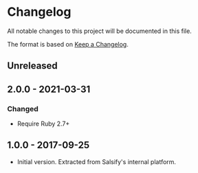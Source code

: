 # Changelog

All notable changes to this project will be documented in this file.

The format is based on [Keep a Changelog](http://keepachangelog.com/en/1.0.0/).

## Unreleased

## 2.0.0 - 2021-03-31
### Changed
- Require Ruby 2.7+

## 1.0.0 - 2017-09-25
- Initial version. Extracted from Salsify's internal platform.
